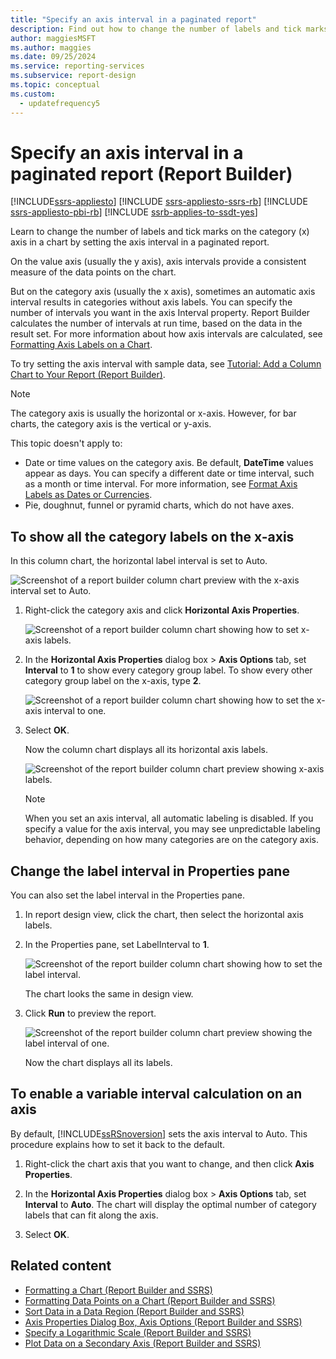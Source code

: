 ```yaml
---
title: "Specify an axis interval in a paginated report"
description: Find out how to change the number of labels and tick marks on the category (x) axis in a chart in a paginated report by setting the axis interval in Report Builder.
author: maggiesMSFT
ms.author: maggies
ms.date: 09/25/2024
ms.service: reporting-services
ms.subservice: report-design
ms.topic: conceptual
ms.custom:
  - updatefrequency5
---
```

# Specify an axis interval in a paginated report (Report Builder)

[!INCLUDE[ssrs-appliesto](../../includes/ssrs-appliesto.md)] [!INCLUDE [ssrs-appliesto-ssrs-rb](../../includes/ssrs-appliesto-ssrs-rb.md)] [!INCLUDE [ssrs-appliesto-pbi-rb](../../includes/ssrs-appliesto-pbi-rb.md)] [!INCLUDE [ssrb-applies-to-ssdt-yes](../../includes/ssrb-applies-to-ssdt-yes.md)]

Learn to change the number of labels and tick marks on the category (x) axis in a chart by setting the axis interval in a paginated report.
 
On the value axis (usually the y axis), axis intervals provide a consistent measure of the data points on the chart. 

But on the category axis (usually the x axis), sometimes an automatic axis interval results in categories without axis labels. You can specify the number of intervals you want in the axis Interval property. Report Builder calculates the number of intervals at run time, based on the data in the result set. For more information about how axis intervals are calculated, see [Formatting Axis Labels on a Chart](../../reporting-services/report-design/formatting-axis-labels-on-a-chart-report-builder-and-ssrs.md).  

To try setting the axis interval with sample data, see [Tutorial: Add a Column Chart to Your Report (Report Builder)](../tutorial-add-a-column-chart-to-your-report-report-builder.md).
  
> [!NOTE]  
>  The category axis is usually the horizontal or x-axis. However, for bar charts, the category axis is the vertical or y-axis.  
>
> This topic doesn't apply to:
>-   Date or time values on the category axis. Be default, **DateTime** values appear as days. You can specify a different date or time interval, such as a month or time interval. For more information, see [Format Axis Labels as Dates or Currencies](../../reporting-services/report-design/format-axis-labels-as-dates-or-currencies-report-builder-and-ssrs.md).  
>-  Pie, doughnut, funnel or pyramid charts, which do not have axes. 
  
## To show all the category labels on the x-axis  

In this column chart, the horizontal label interval is set to Auto.

![Screenshot of a report builder column chart preview with the x-axis interval set to Auto.](../../reporting-services/report-design/media/report-builder-column-chart-preview-x-axis-interval-auto.png)
  
1.  Right-click the category axis and click **Horizontal Axis Properties**.   

    ![Screenshot of a report builder column chart showing how to set x-axis labels.](../../reporting-services/report-design/media/report-builder-column-chart-x-axis-labels.png)
  
2.  In the **Horizontal Axis Properties** dialog box > **Axis Options** tab, set **Interval** to **1** to show every category group label. To show every other category group label on the x-axis, type **2**. 

     ![Screenshot of a report builder column chart showing how to set the x-axis interval to one.](../../reporting-services/report-design/media/report-builder-column-chart-x-axis-interval-one.png)
  
3.  Select **OK**.
     
     Now the column chart displays all its horizontal axis labels.
     
     ![Screenshot of the report builder column chart preview showing x-axis labels.](../../reporting-services/report-design/media/report-builder-column-chart-preview-x-axis-interval-one.png)
     
     > [!NOTE]  
     >  When you set an axis interval, all automatic labeling is disabled. If you specify a value for the axis interval, you may see unpredictable labeling behavior, depending on how many categories are on the category axis.  

## Change the label interval in Properties pane

You can also set the label interval in the Properties pane.

1.  In report design view, click the chart, then select the horizontal axis labels.

3. In the Properties pane, set LabelInterval to **1**.

    ![Screenshot of the report builder column chart showing how to set the label interval.](../../reporting-services/media/report-builder-column-chart-set-label-interval.png)

    The chart looks the same in design view. 
    
5.  Click **Run** to preview the report.

    ![Screenshot of the report builder column chart preview showing the label interval of one.](../../reporting-services/media/report-builder-column-chart-label-interval-one-preview.png)
    
    Now the chart displays all its labels.
  
## To enable a variable interval calculation on an axis  

By default, [!INCLUDE[ssRSnoversion](../../includes/ssrsnoversion-md.md)] sets the axis interval to Auto. This procedure explains how to set it back to the default. 
  
1.  Right-click the chart axis that you want to change, and then click **Axis Properties**. 
  
2.  In the **Horizontal Axis Properties** dialog box > **Axis Options** tab, set **Interval** to **Auto**. The chart will display the optimal number of category labels that can fit along the axis.  
  
3.  Select **OK**.
  
## Related content

- [Formatting a Chart &#40;Report Builder and SSRS&#41;](../../reporting-services/report-design/formatting-a-chart-report-builder-and-ssrs.md)
- [Formatting Data Points on a Chart (Report Builder and SSRS)](../../reporting-services/report-design/formatting-data-points-on-a-chart-report-builder-and-ssrs.md)
- [Sort Data in a Data Region (Report Builder and SSRS)](../../reporting-services/report-design/sort-data-in-a-data-region-report-builder-and-ssrs.md)
- [Axis Properties Dialog Box, Axis Options &#40;Report Builder and SSRS&#41;](/previous-versions/sql/)
- [Specify a Logarithmic Scale &#40;Report Builder and SSRS&#41;](../../reporting-services/report-design/specify-a-logarithmic-scale-report-builder-and-ssrs.md)
- [Plot Data on a Secondary Axis &#40;Report Builder and SSRS&#41;](../../reporting-services/report-design/plot-data-on-a-secondary-axis-report-builder-and-ssrs.md)
